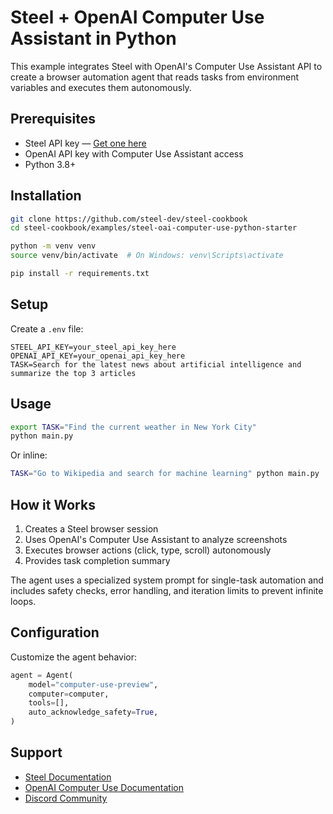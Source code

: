 # Steel + OpenAI Computer Use Assistant in Python

This example integrates Steel with OpenAI's Computer Use Assistant API to create a browser automation agent that reads tasks from environment variables and executes them autonomously.

## Prerequisites

- Steel API key — [Get one here](https://app.steel.dev/settings/api-keys)
- OpenAI API key with Computer Use Assistant access
- Python 3.8+

## Installation

```bash
git clone https://github.com/steel-dev/steel-cookbook
cd steel-cookbook/examples/steel-oai-computer-use-python-starter

python -m venv venv
source venv/bin/activate  # On Windows: venv\Scripts\activate

pip install -r requirements.txt
```

## Setup

Create a `.env` file:

```
STEEL_API_KEY=your_steel_api_key_here
OPENAI_API_KEY=your_openai_api_key_here
TASK=Search for the latest news about artificial intelligence and summarize the top 3 articles
```

## Usage

```bash
export TASK="Find the current weather in New York City"
python main.py
```

Or inline:

```bash
TASK="Go to Wikipedia and search for machine learning" python main.py
```

## How it Works

1. Creates a Steel browser session
2. Uses OpenAI's Computer Use Assistant to analyze screenshots
3. Executes browser actions (click, type, scroll) autonomously
4. Provides task completion summary

The agent uses a specialized system prompt for single-task automation and includes safety checks, error handling, and iteration limits to prevent infinite loops.

## Configuration

Customize the agent behavior:

```python
agent = Agent(
    model="computer-use-preview",
    computer=computer,
    tools=[],
    auto_acknowledge_safety=True,
)
```

## Support

- [Steel Documentation](https://docs.steel.dev)
- [OpenAI Computer Use Documentation](https://platform.openai.com/docs/guides/computer-use)
- [Discord Community](https://discord.gg/steel-dev)
